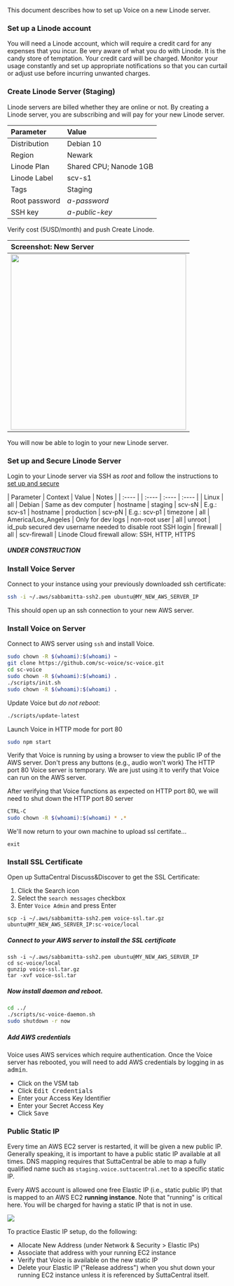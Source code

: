 This document describes how to set up Voice on a new Linode server.

### Set up a Linode account
You will need a Linode account,
which will require a credit card for any expenses that you incur.
Be very aware of what you do with Linode. It is the candy store of temptation.
Your credit card will be charged. 
Monitor your usage constantly and set up appropriate notifications 
so that you can curtail or adjust use before incurring unwanted charges.

### Create Linode Server (Staging)
Linode servers are billed whether they are online or not.
By creating a Linode server, you are subscribing and will 
pay for your new Linode server.

| Parameter | Value |
| :---- | :---- |
| Distribution | Debian 10 |
| Region | Newark |
| Linode Plan | Shared CPU; Nanode 1GB |
| Linode Label | scv-s1 |
| Tags | Staging |
| Root password | _a-password_ |
| SSH key | _a-public-key_ |

Verify cost (5USD/month) and push </kbd>Create Linode</kbd>.

| Screenshot: New Server |
| :----- |
| <a href="https://raw.githubusercontent.com/sc-voice/sc-voice/master/docs/assets/img/linode-staging.png?raw=true"><img src="https://raw.githubusercontent.com/sc-voice/sc-voice/master/docs/assets/img/linode-staging.png?raw=true" width=400px></a>

You will now be able to login to your new Linode server.

### Set up and Secure Linode Server

Login to your Linode server via SSH as _root_ and
follow the instructions to 
[set up and secure](https://www.linode.com/docs/guides/set-up-and-secure/)

| Parameter | Context | Value | Notes |
| :---- | | :---- | :---- | :---- |
| Linux | all | Debian | Same as dev computer
| hostname | staging | scv-sN | E.g.: scv-s1 
| hostname | production | scv-pN | E.g.: scv-p1
| timezone | all | America/Los_Angeles | Only for dev logs
| non-root user | all | unroot | id_pub secured dev username needed to disable root SSH login
| firewall | all | scv-firewall | Linode Cloud firewall allow: SSH, HTTP, HTTPS




##### UNDER CONSTRUCTION


### Install Voice Server

Connect to your instance using your previously downloaded ssh certificate:

```bash
ssh -i ~/.aws/sabbamitta-ssh2.pem ubuntu@MY_NEW_AWS_SERVER_IP
```

This should open up an ssh connection to your new AWS server.


### Install Voice on Server

Connect to AWS server using `ssh` and install Voice.

```bash
sudo chown -R $(whoami):$(whoami) ~
git clone https://github.com/sc-voice/sc-voice.git
cd sc-voice
sudo chown -R $(whoami):$(whoami) .
./scripts/init.sh
sudo chown -R $(whoami):$(whoami) .
```

Update Voice but *do not reboot*:
```bash
./scripts/update-latest
```

Launch Voice in HTTP mode for port 80

```bash
sudo npm start
```

Verify that Voice is running by using a browser to view the public IP of the
AWS server. Don't press any buttons (e.g., audio won't work)
The HTTP port 80 Voice server is temporary. 
We are just using it to verify that Voice can run on the AWS server. 

After verifying that Voice functions as expected on HTTP port 80,
we will need to shut down the HTTP port 80 server 

```bash
CTRL-C
sudo chown -R $(whoami):$(whoami) * .*
```

We'll now return to your own machine to upload ssl certifate...

```
exit
```

### Install SSL Certificate

Open up SuttaCentral Discuss&Discover to get the SSL Certificate:

1. Click the Search icon
1. Select the `search messages` checkbox
1. Enter `Voice Admin` and press Enter

```
scp -i ~/.aws/sabbamitta-ssh2.pem voice-ssl.tar.gz ubuntu@MY_NEW_AWS_SERVER_IP:sc-voice/local
```

##### Connect to your AWS server to install the SSL certificate

```
ssh -i ~/.aws/sabbamitta-ssh2.pem ubuntu@MY_NEW_AWS_SERVER_IP
cd sc-voice/local
gunzip voice-ssl.tar.gz
tar -xvf voice-ssl.tar
```

##### Now install daemon and reboot.

```bash
cd ../
./scripts/sc-voice-daemon.sh
sudo shutdown -r now
```

##### Add AWS credentials
Voice uses AWS services which require authentication.
Once the Voice server has rebooted, you will need to 
add AWS credentials by logging in as <kbd>admin</kbd>.

* Click on the VSM tab 
* Click <kbd>Edit Credentials</kbd>
* Enter your Access Key Identifier
* Enter your Secret Access Key
* Click <kbd>Save</kbd>

### Public Static IP
Every time an AWS EC2 server is restarted, it will be given a new public IP.
Generally speaking, it is important to have a public static IP available at all times.
DNS mapping requires that SuttaCentral be able to map a
fully qualified name such as `staging.voice.suttacentral.net` to a specific static IP.

Every AWS account is allowed one free Elastic IP (i.e., static public IP) that is mapped
to an AWS EC2 **running instance**. Note that "running" is critical here.
You will be charged for having a static IP that is not in use.


<a href="https://raw.githubusercontent.com/sc-voice/sc-voice/master/docs/assets/img/aws-static-ip.png?raw=true">
<img src="https://raw.githubusercontent.com/sc-voice/sc-voice/master/docs/assets/img/aws-static-ip.png?raw=true">
</a>

To practice Elastic IP setup, do the following:

* Allocate New Address (under Network & Security > Elastic IPs)
* Associate that address with your running EC2 instance
* Verify that Voice is available on the new static IP
* Delete your Elastic IP ("Release address") when you shut down your running EC2 instance unless it is referenced by SuttaCentral itself.


